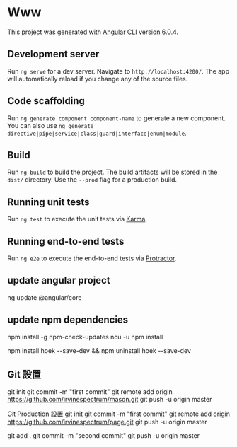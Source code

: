 # Www

This project was generated with [Angular CLI](https://github.com/angular/angular-cli) version 6.0.4.

## Development server

Run `ng serve` for a dev server. Navigate to `http://localhost:4200/`. The app will automatically reload if you change any of the source files.

## Code scaffolding

Run `ng generate component component-name` to generate a new component. You can also use `ng generate directive|pipe|service|class|guard|interface|enum|module`.

## Build

Run `ng build` to build the project. The build artifacts will be stored in the `dist/` directory. Use the `--prod` flag for a production build.

## Running unit tests

Run `ng test` to execute the unit tests via [Karma](https://karma-runner.github.io).

## Running end-to-end tests

Run `ng e2e` to execute the end-to-end tests via [Protractor](http://www.protractortest.org/).

## update angular project

ng update @angular/core

## update npm dependencies

npm install -g npm-check-updates
ncu -u
npm install

npm install hoek --save-dev && npm uninstall hoek --save-dev

## Git 設置

git init
git commit -m "first commit"
git remote add origin https://github.com/irvinespectrum/mason.git
git push -u origin master

Git Production 設置
git init
git commit -m "first commit"
git remote add origin https://github.com/irvinespectrum/page.git
git push -u origin master

git add .
git commit -m "second commit"
git push -u origin master
